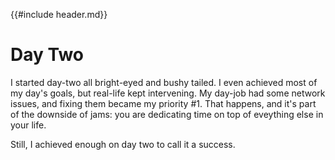 {{#include header.md}}

# Day Two

I started day-two all bright-eyed and bushy tailed. I even achieved most of my day's goals, but real-life kept intervening. My day-job had some network issues, and fixing them became my priority #1. That happens, and it's part of the downside of jams: you are dedicating time on top of eveything else in your life.

Still, I achieved enough on day two to call it a success.